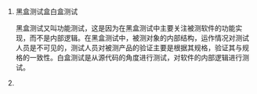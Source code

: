1. 黑盒测试盒白盒测试

    黑盒测试又叫功能测试，这是因为在黑盒测试中主要关注被测软件的功能实现，而不是内部逻辑。在黑盒测试中，被测对象的内部结构，运作情况对测试人员是不可见的，测试人员对被测产品的验证主要是根据其规格，验证其与规格的一致性。白盒测试是从源代码的角度进行测试，对软件的内部逻辑进行测试。

2.  